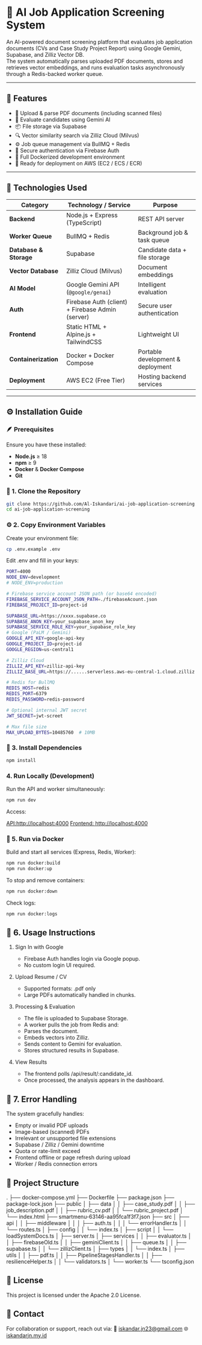 # 🤖 AI Job Application Screening System

An AI-powered document screening platform that evaluates job application documents (CVs and Case Study Project Report) using Google Gemini, Supabase, and Zilliz Vector DB.  
The system automatically parses uploaded PDF documents, stores and retrieves vector embeddings, and runs evaluation tasks asynchronously through a Redis-backed worker queue.

---

## 🧭 Features

- 🧾 Upload & parse PDF documents (including scanned files)  
- 🤖 Evaluate candidates using Gemini AI  
- 📦 File storage via Supabase  
- 🔍 Vector similarity search via Zilliz Cloud (Milvus)  
- ⚙️ Job queue management via BullMQ + Redis  
- 🔐 Secure authentication via Firebase Auth  
- 🐳 Full Dockerized development environment  
- 🚀 Ready for deployment on AWS (EC2 / ECS / ECR)

---

## 🧰 Technologies Used

| Category | Technology / Service | Purpose |
|-----------|----------------------|----------|
| **Backend** | Node.js + Express (TypeScript) | REST API server |
| **Worker Queue** | BullMQ + Redis | Background job & task queue |
| **Database & Storage** | Supabase | Candidate data + file storage |
| **Vector Database** | Zilliz Cloud (Milvus) | Document embeddings |
| **AI Model** | Google Gemini API (`@google/genai`) | Intelligent evaluation |
| **Auth** | Firebase Auth (client) + Firebase Admin (server) | Secure user authentication |
| **Frontend** | Static HTML + Alpine.js + TailwindCSS | Lightweight UI |
| **Containerization** | Docker + Docker Compose | Portable development & deployment |
| **Deployment** | AWS EC2 (Free Tier) | Hosting backend services |

---

## ⚙️ Installation Guide

### 🪶 Prerequisites

Ensure you have these installed:
- **Node.js** ≥ 18
- **npm** ≥ 9
- **Docker** & **Docker Compose**
- **Git**

### 🧱 1. Clone the Repository

```bash
git clone https://github.com/Al-Iskandari/ai-job-application-screening.git
cd ai-job-application-screening
```

### ⚙️ 2. Copy Environment Variables

Create your environment file:

```bash
cp .env.example .env
```

Edit .env and fill in your keys:

```bash
PORT=4000
NODE_ENV=development
# NODE_ENV=production

# Firebase service account JSON path (or base64 encoded)
FIREBASE_SERVICE_ACCOUNT_JSON_PATH=./firebaseAcount.json
FIREBASE_PROJECT_ID=project-id

SUPABASE_URL=https://xxxx.supabase.co
SUPABASE_ANON_KEY=your_supabase_anon_key
SUPABASE_SERVICE_ROLE_KEY=your_supabase_role_key
# Google (PaLM / Gemini)
GOOGLE_API_KEY=google-api-key
GOOGLE_PROJECT_ID=project-id
GOOGLE_REGION=us-central1

# Zilliz Cloud
ZILLIZ_API_KEY=zilliz-api-key
ZILLIZ_BASE_URL=https://......serverless.aws-eu-central-1.cloud.zilliz.com

# Redis for BullMQ
REDIS_HOST=redis
REDIS_PORT=6379
REDIS_PASSWORD=redis-password

# Optional internal JWT secret
JWT_SECRET=jwt-screet

# Max file size
MAX_UPLOAD_BYTES=10485760  # 10MB
```
### 🧩 3. Install Dependencies
```bash
npm install
```
### 4. Run Locally (Development)

Run the API and worker simultaneously:
```bash
npm run dev
```

Access:

[API:http://localhost:4000](http://localhost:4000)
[Frontend: http://localhost:4000](http://localhost:4000)

### 🐳 5. Run via Docker

Build and start all services (Express, Redis, Worker):
```bash
npm run docker:build
npm run docker:up
```
To stop and remove containers:
```bash
npm run docker:down
```
Check logs:
```bash
npm run docker:logs
```

## 🧪 6. Usage Instructions
1. Sign In with Google
    * Firebase Auth handles login via Google popup.
    * No custom login UI required.

2. Upload Resume / CV
    * Supported formats: .pdf only
    * Large PDFs automatically handled in chunks.

3. Processing & Evaluation
    * The file is uploaded to Supabase Storage.
    * A worker pulls the job from Redis and:
    * Parses the document.
    * Embeds vectors into Zilliz.
    * Sends content to Gemini for evaluation.
    * Stores structured results in Supabase.

4. View Results
    * The frontend polls /api/result/:candidate_id.
    * Once processed, the analysis appears in the dashboard.

## 🧯 7. Error Handling

The system gracefully handles:

* Empty or invalid PDF uploads
* Image-based (scanned) PDFs
* Irrelevant or unsupported file extensions
* Supabase / Zilliz / Gemini downtime
* Quota or rate-limit exceed
* Frontend offline or page refresh during upload
* Worker / Redis connection errors


## 🧩 Project Structure
.
├── docker-compose.yml
├── Dockerfile
├── package.json
├── package-lock.json
├── public
│   ├── data
│   │   ├── case_study.pdf
│   │   ├── job_description.pdf
│   │   ├── rubric_cv.pdf
│   │   └── rubric_project.pdf
│   └── index.html
├── smartmenu-63146-aa95fca1f3f7.json
├── src
│   ├── api
│   │   ├── middleware
│   │   │   ├── auth.ts
│   │   │   └── errorHandler.ts
│   │   └── routes.ts
│   ├── config
│   │   └── index.ts
│   ├── script
│   │   └── loadSystemDocs.ts
│   ├── server.ts
│   ├── services
│   │   ├── evaluator.ts
│   │   ├── firebaseOld.ts
│   │   ├── geminiClient.ts
│   │   ├── queue.ts
│   │   ├── supabase.ts
│   │   └── zillizClient.ts
│   ├── types
│   │   └── index.ts
│   ├── utils
│   │   ├── pdf.ts
│   │   ├── PipelineStagesHandler.ts
│   │   ├── resilienceHelper.ts
│   │   └── validators.ts
│   └── worker.ts
└── tsconfig.json

## 🧾 License

This project is licensed under the Apache 2.0 License.

## 💬 Contact

For collaboration or support, reach out via:
📧 <iskandar.jn23@gmail.com>
🌐 [iskandarjn.my.id](https://iskandarjn.my.id)